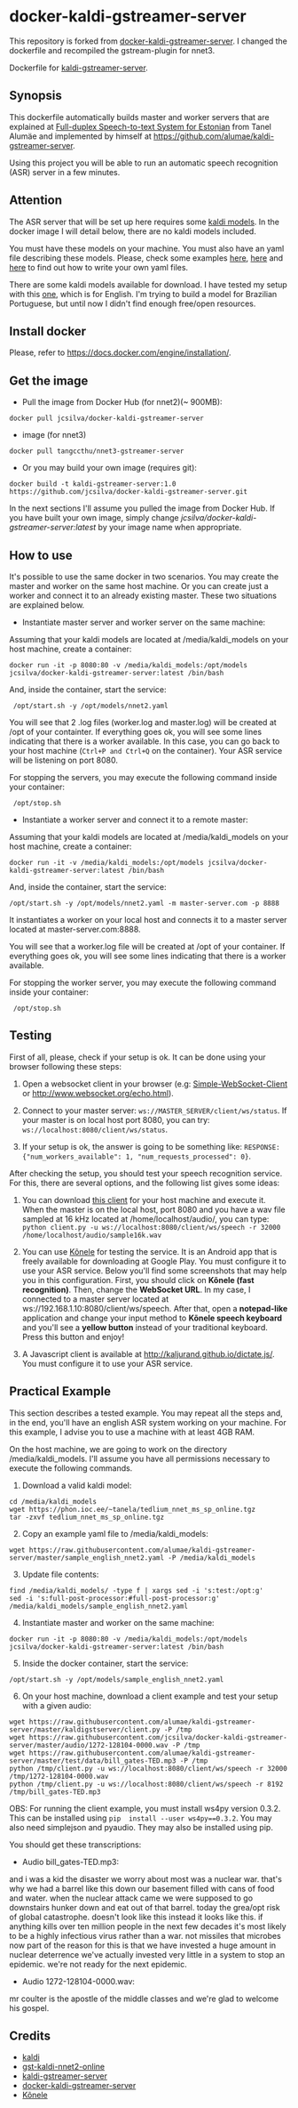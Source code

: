 
# docker-kaldi-gstreamer-server
This repository is forked from [docker-kaldi-gstreamer-server](https://github.com/jcsilva/docker-kaldi-gstreamer-server). I changed the dockerfile and recompiled the gstream-plugin for nnet3.

Dockerfile for [kaldi-gstreamer-server](https://github.com/alumae/kaldi-gstreamer-server).

Synopsis
--------

This dockerfile automatically builds master and worker servers that are explained at [Full-duplex Speech-to-text System for Estonian](http://ebooks.iospress.nl/volumearticle/37996) from Tanel Alumäe and implemented by himself at https://github.com/alumae/kaldi-gstreamer-server.

Using this project you will be able to run an automatic speech recognition (ASR) server in a few minutes.

Attention
---------

The ASR server that will be set up here requires some [kaldi models](http://www.kaldi.org). In the docker image I will detail below, there are no kaldi models included.

You must have these models on your machine. You must also have an yaml file describing these models. Please, check some examples [here](https://github.com/alumae/kaldi-gstreamer-server/blob/master/sample_worker.yaml), [here](https://github.com/alumae/kaldi-gstreamer-server/blob/master/estonian_worker.yaml) and [here](https://github.com/alumae/kaldi-gstreamer-server/blob/master/sample_english_nnet2.yaml) to find out how to write your own yaml files.

There are some kaldi models available for download. I have tested my setup with this [one](https://phon.ioc.ee/~tanela/tedlium_nnet_ms_sp_online.tgz), which is for English. I'm trying to build a model for Brazilian Portuguese, but until now I didn't find enough free/open resources.


Install docker
--------------

Please, refer to https://docs.docker.com/engine/installation/.


Get the image
-------------

* Pull the image from Docker Hub (for nnet2)(~ 900MB):

`docker pull jcsilva/docker-kaldi-gstreamer-server`

* image (for nnet3)

`docker pull tangccthu/nnet3-gstreamer-server`

* Or you may build your own image (requires git):

`docker build -t kaldi-gstreamer-server:1.0 https://github.com/jcsilva/docker-kaldi-gstreamer-server.git`

In the next sections I'll assume you pulled the image from Docker Hub. If you have built your own image, simply change *jcsilva/docker-kaldi-gstreamer-server:latest* by your image name when appropriate.


How to use
----------

It's possible to use the same docker in two scenarios. You may create the master and worker on the same host machine. Or you can create just a worker and connect it to an already existing master. These two situations are explained below. 

* Instantiate master server and worker server on the same machine:

Assuming that your kaldi models are located at /media/kaldi_models on your host machine, create a container:

```
docker run -it -p 8080:80 -v /media/kaldi_models:/opt/models jcsilva/docker-kaldi-gstreamer-server:latest /bin/bash
```

And, inside the container, start the service:

```
 /opt/start.sh -y /opt/models/nnet2.yaml
```

You will see that 2 .log files (worker.log and master.log) will be created at /opt of your containter. If everything goes ok, you will see some lines indicating that there is a worker available. In this case, you can go back to your host machine (`Ctrl+P and Ctrl+Q` on the container). Your ASR service will be listening on port 8080.

For stopping the servers, you may execute the following command inside your container:
```
 /opt/stop.sh
```

* Instantiate a worker server and connect it to a remote master:

Assuming that your kaldi models are located at /media/kaldi_models on your host machine, create a container:

```
docker run -it -v /media/kaldi_models:/opt/models jcsilva/docker-kaldi-gstreamer-server:latest /bin/bash
```

And, inside the container, start the service:

```
/opt/start.sh -y /opt/models/nnet2.yaml -m master-server.com -p 8888
```

It instantiates a worker on your local host and connects it to a master server located at master-server.com:8888. 

You will see that a worker.log file will be created at /opt of your container. If everything goes ok, you will see some lines indicating that there is a worker available.

For stopping the worker server, you may execute the following command inside your container:
```
 /opt/stop.sh
```

Testing
-------

First of all, please, check if your setup is ok. It can be done using your browser following these steps:

1. Open a websocket client in your browser (e.g: [Simple-WebSocket-Client](https://github.com/hakobera/Simple-WebSocket-Client) or http://www.websocket.org/echo.html).
 
2. Connect to your master server: `ws://MASTER_SERVER/client/ws/status`. If your master is on local host port 8080, you can try: `ws://localhost:8080/client/ws/status`.

3. If your setup is ok, the answer is going to be something like: `RESPONSE: {"num_workers_available": 1, "num_requests_processed": 0}`.

After checking the setup, you should test your speech recognition service. For this, there are several options, and the following list gives some ideas:

1. You can download [this client](https://github.com/alumae/kaldi-gstreamer-server/blob/master/kaldigstserver/client.py) for your host machine and execute it. When the master is on the local host, port 8080 and you have a wav file sampled at 16 kHz located at /home/localhost/audio/, you can type: ```python client.py -u ws://localhost:8080/client/ws/speech -r 32000 /home/localhost/audio/sample16k.wav```

2. You can use [Kõnele](http://kaljurand.github.io/K6nele/) for testing the service. It is an Android app that is freely available for downloading at Google Play. You must configure it to use your ASR service. Below you'll find some screenshots that may help you in this configuration. First, you should click on **Kõnele (fast recognition)**. Then, change the **WebSocket URL**. In my case, I connected to a master server located at ws://192.168.1.10:8080/client/ws/speech. After that, open a **notepad-like** application and change your input method to **Kõnele speech keyboard** and you'll see a **yellow button** instead of your traditional keyboard. Press this button and enjoy!


3. A Javascript client is available at http://kaljurand.github.io/dictate.js/. You must configure it to use your ASR service.


Practical Example
-----------------

This section describes a tested example. You may repeat all the steps and, in the end, you'll have an english ASR system working on your machine. For this example, I advise you to use a machine with at least 4GB RAM.

On the host machine, we are going to work on the directory /media/kaldi_models. I'll assume you have all permissions necessary to execute the following commands.

1) Download a valid kaldi model:
```
cd /media/kaldi_models
wget https://phon.ioc.ee/~tanela/tedlium_nnet_ms_sp_online.tgz
tar -zxvf tedlium_nnet_ms_sp_online.tgz
```

2) Copy an example yaml file to /media/kaldi_models:
```
wget https://raw.githubusercontent.com/alumae/kaldi-gstreamer-server/master/sample_english_nnet2.yaml -P /media/kaldi_models
```

3) Update file contents:
```
find /media/kaldi_models/ -type f | xargs sed -i 's:test:/opt:g'
sed -i 's:full-post-processor:#full-post-processor:g' /media/kaldi_models/sample_english_nnet2.yaml
```

4) Instantiate master and worker on the same machine:
```
docker run -it -p 8080:80 -v /media/kaldi_models:/opt/models jcsilva/docker-kaldi-gstreamer-server:latest /bin/bash
```

5) Inside the docker container, start the service:
```
/opt/start.sh -y /opt/models/sample_english_nnet2.yaml
```

6) On your host machine, download a client example and test your setup with a given audio:
```
wget https://raw.githubusercontent.com/alumae/kaldi-gstreamer-server/master/kaldigstserver/client.py -P /tmp
wget https://raw.githubusercontent.com/jcsilva/docker-kaldi-gstreamer-server/master/audio/1272-128104-0000.wav -P /tmp
wget https://raw.githubusercontent.com/alumae/kaldi-gstreamer-server/master/test/data/bill_gates-TED.mp3 -P /tmp
python /tmp/client.py -u ws://localhost:8080/client/ws/speech -r 32000 /tmp/1272-128104-0000.wav
python /tmp/client.py -u ws://localhost:8080/client/ws/speech -r 8192 /tmp/bill_gates-TED.mp3
```

OBS: For running the client example, you must install ws4py version 0.3.2. This can be installed using `pip  install --user ws4py==0.3.2`. You may also need simplejson and pyaudio. They may also be installed using pip.

You should get these transcriptions:

* Audio bill_gates-TED.mp3:

and i was a kid the disaster we worry about most was a nuclear war. that's why we had a barrel like this down our basement filled with cans of food and water. when the nuclear attack came we were supposed to go downstairs hunker down and eat out of that barrel. today the grea/opt risk of global catastrophe. doesn't look like this instead it looks like this. if anything kills over ten million people in the next few decades it's most likely to be a highly infectious virus rather than a war. not missiles that microbes now part of the reason for this is that we have invested a huge amount in nuclear deterrence we've actually invested very little in a system to stop an epidemic. we're not ready for the next epidemic.

* Audio 1272-128104-0000.wav:

mr coulter is the apostle of the middle classes and we're glad to welcome his gospel.

Credits
--------
* [kaldi](http://www.kaldi.org)
* [gst-kaldi-nnet2-online](https://github.com/alumae/gst-kaldi-nnet2-online)
* [kaldi-gstreamer-server](https://github.com/alumae/kaldi-gstreamer-server)
* [docker-kaldi-gstreamer-server](https://github.com/jcsilva/docker-kaldi-gstreamer-server)
* [Kõnele](http://kaljurand.github.io/K6nele/)
